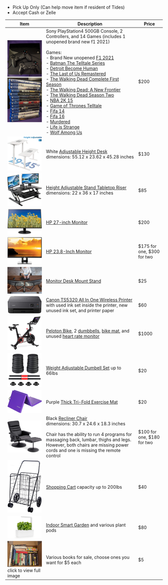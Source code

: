 - Pick Up Only (Can help move item if resident of Tides)
- Accept Cash or Zelle

| Item | Description | Price |
| ---- | ----------- | ----- |
| <img src="./img/ps4-1.png" alt="PS4" width="200"><img src="./img/ps4-2.png" alt="PS4" width="200"> | Sony PlayStation4 500GB Console, 2 Controllers, and 14 Games (includes 1 unopened brand new f1 2021) <br><br> Games: <br> - Brand New unopened [F1 2021](https://www.amazon.com/F1-2021-PlayStation-4/dp/B0925HH9YT) <br> - [Batman The Telltale Series](https://www.amazon.com/Batman-Telltale-PlayStation-4/dp/B01IFHEH62/ref=sr_1_1?crid=2E97Q2EVBNUKD&keywords=batman+telltale+ps4&qid=1645939477&s=videogames&sprefix=batman+telltale+ps4%2Cvideogames%2C81&sr=1-1) <br> - [Detroit Become Human](https://www.amazon.com/Detroit-Become-Human-Playstation-4-PS4/dp/B07BZBW8F4/ref=sr_1_1?keywords=detroit+become+human+ps4&qid=1645939542&s=videogames&sprefix=det%2Cvideogames%2C83&sr=1-1) <br> - [The Last of Us Remastered](https://www.amazon.com/Walking-Dead-Telltale-New-Frontier-PlayStation/dp/B01LW6TJR6/ref=sr_1_1?crid=36I6CXI1UI5VZ&keywords=ps4+walking+dead+a+new+frontier&qid=1645939827&sprefix=ps4+walking+dead+a+new+frontier%2Caps%2C89&sr=8-1) <br> - [The Walking Dead Complete First Season](https://www.amazon.com/Walking-Dead-Complete-First-Season-PlayStation/dp/B00K2O54V4/ref=sr_1_1?crid=VYUFP4T93QZI&keywords=ps4+walking+dead+the+first+season&qid=1645939801&sprefix=ps4+walking+dead+the+first+season%2Caps%2C85&sr=8-1) <br> - [The Walking Dead: A New Frontier]() <br> - [The Walking Dead Season Two](https://www.amazon.com/Walking-Dead-Season-PlayStation-4/dp/B00KY1I0EI/ref=sr_1_1?crid=2J0X8OAZ8Z0D2&keywords=ps4+walking+dead+season+2&qid=1645939788&sprefix=ps4+walking+dead+season+2%2Caps%2C90&sr=8-1) <br> - [NBA 2K 15](https://www.amazon.com/NBA-2K15-PlayStation-4/dp/B00K1JBLO4/ref=sr_1_1?crid=20XZ3O7JA8D9O&keywords=ps4+nba+2k15&qid=1645939775&sprefix=ps4+nba+2k+1%2Caps%2C83&sr=8-1) <br> - [Game of Thrones Telltale](https://www.amazon.com/Game-Thrones-Telltale-Games-PlayStation-4/dp/B0140Z6SY2/ref=sr_1_1?crid=1F8EB7GE7OHTL&keywords=ps4+game+of+thrones&qid=1645939756&sprefix=ps4+game+of+thrones%2Caps%2C78&sr=8-1) <br> - [Fifa 14](https://www.amazon.com/FIFA-14-PlayStation-4/dp/B00CXCCI8A/ref=sr_1_1?crid=37U6MFZI892NX&keywords=ps4+fifa+14&qid=1645939745&sprefix=ps4+fifa+14%2Caps%2C70&sr=8-1) <br> - [Fifa 16](https://www.amazon.com/FIFA-16-Standard-PlayStation-4/dp/B00YC7ECXS/ref=sr_1_1?crid=342WYZ0GG7CLP&keywords=ps4+fifa+16&qid=1645939732&sprefix=ps4+fifa+16%2Caps%2C89&sr=8-1) <br> - [Murdered](https://www.amazon.com/Murdered-Soul-Suspect-PS4-UK/dp/B00GJL7LQ0/ref=sr_1_1?crid=2302RN3OJHIS8&keywords=ps4+murdered&qid=1645939712&sprefix=ps4+murdered%2Caps%2C77&sr=8-1) <br> - [Life is Strange](https://www.amazon.com/Life-Strange-PS4-PlayStation-4/dp/B0185F19VU/ref=sr_1_2?keywords=ps4+life+is+strange&qid=1645939688&sprefix=ps4+life+%2Caps%2C86&sr=8-2) <br> - [Wolf Among Us](https://www.amazon.com/Wolf-Among-Us-PlayStation-4/dp/B00K2O5360/ref=sr_1_1?keywords=ps4+wolf+among+us&qid=1645939675&sprefix=ps4+wolf+a%2Caps%2C76&sr=8-1) | $200 |
| <img src="./img/desk.png" alt="Standing Desk" width="200"> | White [Adjustable Height Desk](https://www.amazon.com/gp/product/B0796L86ND/ref=ppx_yo_dt_b_search_asin_title?ie=UTF8&psc=1) <br> dimensions: 55.12 x 23.62 x 45.28 inches | $130 |
| <img src="./img/riser.png" alt="Tabletop Riser" width="200"> | [Height Adjustable Stand Tabletop Riser](https://www.amazon.com/gp/product/B0784HWPN6/ref=ppx_yo_dt_b_search_asin_title?ie=UTF8&th=1) <br> dimensions: 22 x 36 x 17 inches | $85 |
| <img src="./img/monitor-27.png" alt="Monitor 27" width="200"> | [HP 27-inch Monitor](https://www.amazon.com/gp/product/B07CZKTN19/ref=ppx_yo_dt_b_search_asin_title?ie=UTF8&psc=1) | $200 |
| <img src="./img/monitor-24.png" alt="Monitor 24" width="200"> | [HP 23.8-Inch Monitor](https://www.amazon.com/gp/product/B072M34RQC/ref=ppx_yo_dt_b_search_asin_title?ie=UTF8&psc=1) | $175 for one, $300 for two |
| <img src="./img/mount.png" alt="Desk Mount Stand" width="200"> | [Monitor Desk Mount Stand](https://www.amazon.com/gp/product/B009S750LA/ref=ppx_yo_dt_b_search_asin_title?ie=UTF8&psc=1) | $25 |
| <img src="./img/printer.png" alt="Printer" width="200"> | [Canon TS5320 All In One Wireless Printer](https://www.amazon.com/gp/product/B07WL4JNH7/ref=ppx_od_dt_b_asin_title_s00?ie=UTF8&psc=1) with used ink set inside the printer, new unused ink set, and printer paper | $60 |
| <img src="./img/peloton.png" alt="Peloton" width="200"> | [Peloton Bike](https://www.onepeloton.com/shop/bike/bike-package), 2 [dumbbells](https://www.onepeloton.com/shop/accessories/peloton-weights), [bike mat](https://www.onepeloton.com/shop/accessories/bike-mat-v2), and unused [heart rate monitor](https://www.onepeloton.com/shop/accessories/pl-hr-c-01) | $1000 |
| <img src="./img/dumbbell.png" alt="Dumbbell Set" width="200"> | [Weight Adjustable Dumbell Set](https://www.walmart.com/ip/Weight-Dumbbell-Set-Adjustable-Gym-Barbell-Plates-Body-Workout-Unfilled/898271553) up to 66lbs | $20 |
| <img src="./img/mat.png" alt="Exercise Mat" width="200"> | Purple [Thick Tri-Fold Exercise Mat](https://www.amazon.com/gp/product/B07D3NZHV4/ref=ppx_yo_dt_b_search_asin_title?ie=UTF8&psc=1) | $20 |
| <img src="./img/chair.png" alt="Recliner Chair" width="200"> | Black [Recliner Chair](https://www.amazon.com/gp/product/B07JHSGYYH/ref=ppx_yo_dt_b_search_asin_title?ie=UTF8&psc=1) <br> dimensions: 30.7 x 24.6 x 18.3 inches <br><br> Chair has the ability to run 4 programs for massaging back, lumbar, thighs and legs. However, both chairs are missing power cords and one is missing the remote control | $100 for one, $180 for two |
| <img src="./img/cart.png" alt="Shopping Cart" width="200"> | [Shopping Cart](https://www.amazon.com/gp/product/B01K07MF8C/ref=ppx_yo_dt_b_asin_title_o05_s00?ie=UTF8&psc=1) capacity up to 200lbs | $40 |
| <img src="./img/garden.png" alt="Smart Garden" width="200"> | [Indoor Smart Garden](https://www.clickandgrow.com/products/the-smart-garden-3) and various plant pods | $80 |
| <a href="https://github.com/tidesmoving/items_for_sale/blob/gh-pages/img/books-1.png?raw=true"><img src="./img/books-1.png" alt="Books" width="200"></a> <br> click to view full image | Various books for sale, choose ones you want for $5 each | $5 |
